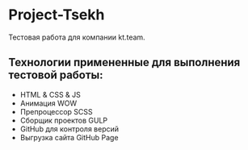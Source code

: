 # Project-Tsekh
Тестовая работа для компании kt.team.

## Технологии примененные для выполнения тестовой работы:

- HTML & CSS & JS
- Анимация WOW
- Препроцессор SCSS
- Сборщик проектов GULP
- GitHub для контроля версий
- Выгрузка сайта GitHub Page
